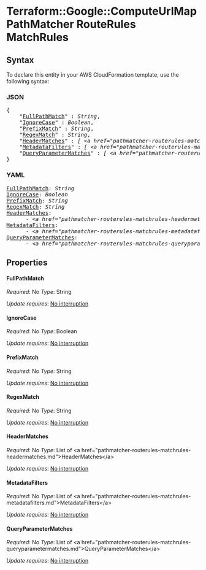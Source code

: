 # Terraform::Google::ComputeUrlMap PathMatcher RouteRules MatchRules

## Syntax

To declare this entity in your AWS CloudFormation template, use the following syntax:

### JSON

<pre>
{
    "<a href="#fullpathmatch" title="FullPathMatch">FullPathMatch</a>" : <i>String</i>,
    "<a href="#ignorecase" title="IgnoreCase">IgnoreCase</a>" : <i>Boolean</i>,
    "<a href="#prefixmatch" title="PrefixMatch">PrefixMatch</a>" : <i>String</i>,
    "<a href="#regexmatch" title="RegexMatch">RegexMatch</a>" : <i>String</i>,
    "<a href="#headermatches" title="HeaderMatches">HeaderMatches</a>" : <i>[ &lt;a href=&#34;pathmatcher-routerules-matchrules-headermatches.md&#34;&gt;HeaderMatches&lt;/a&gt;, ... ]</i>,
    "<a href="#metadatafilters" title="MetadataFilters">MetadataFilters</a>" : <i>[ &lt;a href=&#34;pathmatcher-routerules-matchrules-metadatafilters.md&#34;&gt;MetadataFilters&lt;/a&gt;, ... ]</i>,
    "<a href="#queryparametermatches" title="QueryParameterMatches">QueryParameterMatches</a>" : <i>[ &lt;a href=&#34;pathmatcher-routerules-matchrules-queryparametermatches.md&#34;&gt;QueryParameterMatches&lt;/a&gt;, ... ]</i>
}
</pre>

### YAML

<pre>
<a href="#fullpathmatch" title="FullPathMatch">FullPathMatch</a>: <i>String</i>
<a href="#ignorecase" title="IgnoreCase">IgnoreCase</a>: <i>Boolean</i>
<a href="#prefixmatch" title="PrefixMatch">PrefixMatch</a>: <i>String</i>
<a href="#regexmatch" title="RegexMatch">RegexMatch</a>: <i>String</i>
<a href="#headermatches" title="HeaderMatches">HeaderMatches</a>: <i>
      - &lt;a href=&#34;pathmatcher-routerules-matchrules-headermatches.md&#34;&gt;HeaderMatches&lt;/a&gt;</i>
<a href="#metadatafilters" title="MetadataFilters">MetadataFilters</a>: <i>
      - &lt;a href=&#34;pathmatcher-routerules-matchrules-metadatafilters.md&#34;&gt;MetadataFilters&lt;/a&gt;</i>
<a href="#queryparametermatches" title="QueryParameterMatches">QueryParameterMatches</a>: <i>
      - &lt;a href=&#34;pathmatcher-routerules-matchrules-queryparametermatches.md&#34;&gt;QueryParameterMatches&lt;/a&gt;</i>
</pre>

## Properties

#### FullPathMatch

_Required_: No
_Type_: String

_Update requires_: [No interruption](https://docs.aws.amazon.com/AWSCloudFormation/latest/UserGuide/using-cfn-updating-stacks-update-behaviors.html#update-no-interrupt)

#### IgnoreCase

_Required_: No
_Type_: Boolean

_Update requires_: [No interruption](https://docs.aws.amazon.com/AWSCloudFormation/latest/UserGuide/using-cfn-updating-stacks-update-behaviors.html#update-no-interrupt)

#### PrefixMatch

_Required_: No
_Type_: String

_Update requires_: [No interruption](https://docs.aws.amazon.com/AWSCloudFormation/latest/UserGuide/using-cfn-updating-stacks-update-behaviors.html#update-no-interrupt)

#### RegexMatch

_Required_: No
_Type_: String

_Update requires_: [No interruption](https://docs.aws.amazon.com/AWSCloudFormation/latest/UserGuide/using-cfn-updating-stacks-update-behaviors.html#update-no-interrupt)

#### HeaderMatches

_Required_: No
_Type_: List of &lt;a href=&#34;pathmatcher-routerules-matchrules-headermatches.md&#34;&gt;HeaderMatches&lt;/a&gt;

_Update requires_: [No interruption](https://docs.aws.amazon.com/AWSCloudFormation/latest/UserGuide/using-cfn-updating-stacks-update-behaviors.html#update-no-interrupt)

#### MetadataFilters

_Required_: No
_Type_: List of &lt;a href=&#34;pathmatcher-routerules-matchrules-metadatafilters.md&#34;&gt;MetadataFilters&lt;/a&gt;

_Update requires_: [No interruption](https://docs.aws.amazon.com/AWSCloudFormation/latest/UserGuide/using-cfn-updating-stacks-update-behaviors.html#update-no-interrupt)

#### QueryParameterMatches

_Required_: No
_Type_: List of &lt;a href=&#34;pathmatcher-routerules-matchrules-queryparametermatches.md&#34;&gt;QueryParameterMatches&lt;/a&gt;

_Update requires_: [No interruption](https://docs.aws.amazon.com/AWSCloudFormation/latest/UserGuide/using-cfn-updating-stacks-update-behaviors.html#update-no-interrupt)

